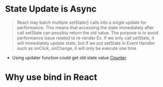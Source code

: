 # State Update is Async

> React may batch multiple setState() calls into a single update for performance. This means that accessing the state immediately after call setState can possibly return the old value. The purpose is to avoid performance issue related to re-render
> Ex. if we only call setState, it will immediately update state, but if we put setState in Event Handler such as onClick, onChange, it will only be execute one time

- Using updater function could get old state value [Counter](https://codesandbox.io/s/counter-ub21y)

# Why use bind in React
